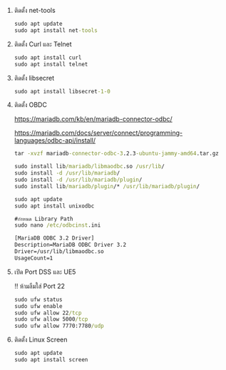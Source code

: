 1. ติดตั้ง net-tools

   ```cmd
   sudo apt update
   sudo apt install net-tools
   ```


2. ติดตั้ง Curl และ Telnet

   ```cmd
   sudo apt install curl
   sudo apt install telnet
   ```

3. ติดตั้ง libsecret

   ```cmd
   sudo apt install libsecret-1-0
   ```

4. ติดตั้ง OBDC

   https://mariadb.com/kb/en/mariadb-connector-odbc/

   https://mariadb.com/docs/server/connect/programming-languages/odbc-api/install/

   ```cmd
   tar -xvzf mariadb-connector-odbc-3.2.3-ubuntu-jammy-amd64.tar.gz
   
   sudo install lib/mariadb/libmaodbc.so /usr/lib/
   sudo install -d /usr/lib/mariadb/
   sudo install -d /usr/lib/mariadb/plugin/
   sudo install lib/mariadb/plugin/* /usr/lib/mariadb/plugin/
   
   sudo apt update
   sudo apt install unixodbc
   
   #กำหนด Library Path
   sudo nano /etc/odbcinst.ini
   
   [MariaDB ODBC 3.2 Driver]
   Description=MariaDB ODBC Driver 3.2
   Driver=/usr/lib/libmaodbc.so
   UsageCount=1
   ```

5. เปิด Port DSS และ UE5

   !! ห้ามลืมใส่ Port 22

   ```cmd
   sudo ufw status
   sudo ufw enable
   sudo ufw allow 22/tcp
   sudo ufw allow 5000/tcp
   sudo ufw allow 7770:7780/udp
   ```

6. ติดตั้ง Linux Screen

   ```cmd
   sudo apt update
   sudo apt install screen
   ```

   

   

   
